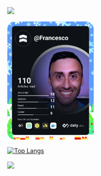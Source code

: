 <img src="https://github-readme-stats.vercel.app/api?username=FrancescoXX&show_icons=true&theme=tokyonight" />

<a href="https://app.daily.dev/Francesco"><img src="https://github.com/FrancescoXX/FrancescoXX/blob/main/devcard.svg" width="200" alt="Francesco Ciulla's Dev Card"/></a>

[![Top Langs](https://github-readme-stats.vercel.app/api/top-langs/?username=FrancescoXX&layout=compact&theme=tokyonight)](https://github.com/anuraghazra/github-readme-stats)
<!--START_SECTION:activity-->

<a href="https://github.com/anuraghazra/github-readme-stats">
 
<img align="center" src="https://github-readme-stats.vercel.app/api/pin/?username=anuraghazra&repo=github-readme-stats&theme=tokyonight" />
  

<!--
**FrancescoXX/FrancescoXX** is a ✨ _special_ ✨ repository because its `README.md` (this file) appears on your GitHub profile.

Here are some ideas to get you started:

- 🔭 I’m currently working on ...
- 🌱 I’m currently learning ...
- 👯 I’m looking to collaborate on ...
- 🤔 I’m looking for help with ...
- 💬 Ask me about ...
- 📫 How to reach me: ...
- 😄 Pronouns: ...
- ⚡ Fun fact: ...
-->
  
